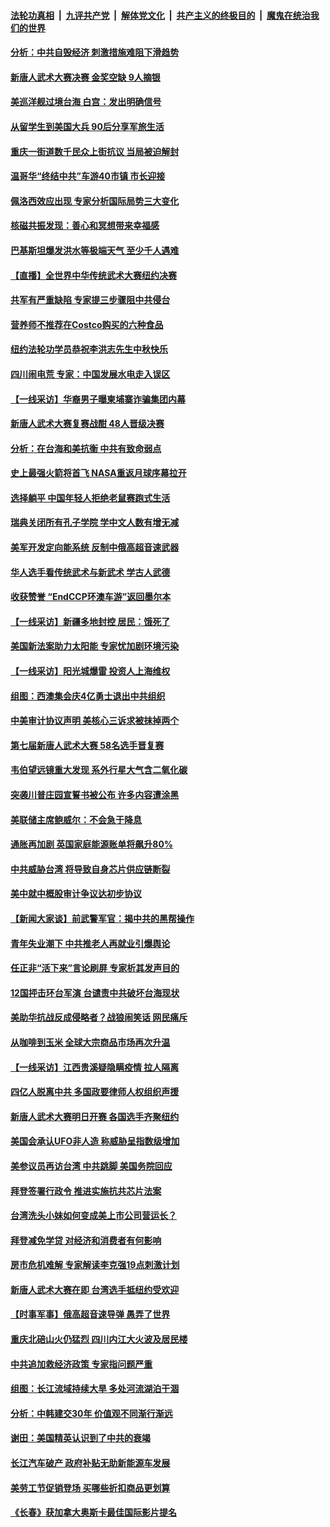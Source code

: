####  [法轮功真相](../../../../basic/blob/master/README.md?t=08291201) &nbsp;|&nbsp; [九评共产党](../../../../9ping.md/blob/master/README.md?t=08291201) &nbsp;|&nbsp; [解体党文化](../../../../jtdwh.md/blob/master/README.md?t=08291201)  &nbsp;|&nbsp; [共产主义的终极目的](../../../../gczydzjmd.md/blob/master/README.md?t=08291201) &nbsp;|&nbsp; [魔鬼在统治我们的世界](../../../../mgztzwmdsj.md/blob/master/README.md?t=08291201) 

#### [分析：中共自毁经济 刺激措施难阻下滑趋势](../pages/nf4514/n13812279.md?t=08291201) 

#### [新唐人武术大赛决赛 金奖空缺 9人摘银](../pages/nf4514/n13812290.md?t=08291201) 

#### [美巡洋舰过境台海 白宫：发出明确信号](../pages/nf4514/n13812312.md?t=08291201) 

#### [从留学生到美国大兵 90后分享军旅生活](../pages/nf4514/n13811132.md?t=08291201) 

#### [重庆一街道数千民众上街抗议 当局被迫解封](../pages/nf4514/n13812220.md?t=08291201) 

#### [温哥华“终结中共”车游40市镇 市长迎接](../pages/nf4514/n13812201.md?t=08291201) 

#### [佩洛西效应出现 专家分析国际局势三大变化](../pages/nf4514/n13812186.md?t=08291201) 

#### [核磁共振发现：善心和冥想带来幸福感](../pages/nf4514/n13812200.md?t=08291201) 

#### [巴基斯坦爆发洪水等极端天气 至少千人遇难](../pages/nf4514/n13812219.md?t=08291201) 

#### [【直播】全世界中华传统武术大赛纽约决赛](../pages/nf4514/n13803223.md?t=08291201) 

#### [共军有严重缺陷 专家提三步骤阻中共侵台](../pages/nf4514/n13811064.md?t=08291201) 

#### [营养师不推荐在Costco购买的六种食品](../pages/nf4514/n13803881.md?t=08291201) 

#### [纽约法轮功学员恭祝李洪志先生中秋快乐](../pages/nf4514/n13811893.md?t=08291201) 

#### [四川闹电荒 专家：中国发展水电走入误区](../pages/nf4514/n13810968.md?t=08291201) 

#### [【一线采访】华裔男子曝柬埔寨诈骗集团内幕](../pages/nf4514/n13810522.md?t=08291201) 

#### [新唐人武术大赛复赛战酣 48人晋级决赛](../pages/nf4514/n13811703.md?t=08291201) 

#### [分析：在台海和美抗衡 中共有致命弱点](../pages/nf4514/n13807798.md?t=08291201) 

#### [史上最强火箭将首飞 NASA重返月球序幕拉开](../pages/nf4514/n13811587.md?t=08291201) 

#### [选择躺平 中国年轻人拒绝老鼠赛跑式生活](../pages/nf4514/n13811578.md?t=08291201) 

#### [瑞典关闭所有孔子学院 学中文人数有增无减](../pages/nf4514/n13811571.md?t=08291201) 

#### [美军开发定向能系统 反制中俄高超音速武器](../pages/nf4514/n13811549.md?t=08291201) 

#### [华人选手看传统武术与新武术 学古人武德](../pages/nf4514/n13811264.md?t=08291201) 

#### [收获赞誉 “EndCCP环澳车游”返回墨尔本](../pages/nf4514/n13811357.md?t=08291201) 

#### [【一线采访】新疆多地封控 居民：饿死了](../pages/nf4514/n13811399.md?t=08291201) 

#### [美国新法案助力太阳能 专家忧加剧环境污染](../pages/nf4514/n13811356.md?t=08291201) 

#### [【一线采访】阳光城爆雷 投资人上海维权](../pages/nf4514/n13810845.md?t=08291201) 

#### [组图：西澳集会庆4亿勇士退出中共组织](../pages/nf4514/n13811260.md?t=08291201) 

#### [中美审计协议声明 美核心三诉求被抹掉两个](../pages/nf4514/n13810979.md?t=08291201) 

#### [第七届新唐人武术大赛 58名选手晋复赛](../pages/nf4514/n13811023.md?t=08291201) 

#### [韦伯望远镜重大发现 系外行星大气含二氧化碳](../pages/nf4514/n13810762.md?t=08291201) 

#### [突袭川普庄园宣誓书被公布 许多内容遭涂黑](../pages/nf4514/n13810951.md?t=08291201) 

#### [美联储主席鲍威尔：不会急于降息](../pages/nf4514/n13810859.md?t=08291201) 

#### [通胀再加剧 英国家庭能源账单将飙升80%](../pages/nf4514/n13810774.md?t=08291201) 

#### [中共威胁台湾 将导致自身芯片供应链断裂](../pages/nf4514/n13810928.md?t=08291201) 

#### [美中就中概股审计争议达初步协议](../pages/nf4514/n13810874.md?t=08291201) 

#### [【新闻大家谈】前武警军官：揭中共的黑帮操作](../pages/nf4514/n13810780.md?t=08291201) 

#### [青年失业潮下 中共推老人再就业引爆舆论](../pages/nf4514/n13810525.md?t=08291201) 

#### [任正非“活下来”言论刷屏 专家析其发声目的](../pages/nf4514/n13810403.md?t=08291201) 

#### [12国抨击环台军演 台谴责中共破坏台海现状](../pages/nf4514/n13810397.md?t=08291201) 

#### [美助华抗战反成侵略者？战狼闹笑话 网民痛斥](../pages/nf4514/n13810107.md?t=08291201) 

#### [从咖啡到玉米 全球大宗商品市场再次升温](../pages/nf4514/n13810346.md?t=08291201) 

#### [【一线采访】江西贵溪疑隐瞒疫情 拉人隔离](../pages/nf4514/n13810329.md?t=08291201) 

#### [四亿人脱离中共 多国政要律师人权组织声援](../pages/nf4514/n13809722.md?t=08291201) 

#### [新唐人武术大赛明日开赛 各国选手齐聚纽约](../pages/nf4514/n13810236.md?t=08291201) 

#### [美国会承认UFO非人造 称威胁呈指数级增加](../pages/nf4514/n13810016.md?t=08291201) 

#### [美参议员再访台湾 中共跳脚 美国务院回应](../pages/nf4514/n13810196.md?t=08291201) 

#### [拜登签署行政令 推进实施抗共芯片法案](../pages/nf4514/n13810148.md?t=08291201) 

#### [台湾洗头小妹如何变成美上市公司营运长？](../pages/nf4514/n13809513.md?t=08291201) 

#### [拜登减免学贷 对经济和消费者有何影响](../pages/nf4514/n13809891.md?t=08291201) 

#### [房市危机难解 专家解读李克强19点刺激计划](../pages/nf4514/n13809893.md?t=08291201) 

#### [新唐人武术大赛在即 台湾选手抵纽约受欢迎](../pages/nf4514/n13809428.md?t=08291201) 

#### [【时事军事】俄高超音速导弹 愚弄了世界](../pages/nf4514/n13809350.md?t=08291201) 

#### [重庆北碚山火仍猛烈 四川内江大火波及居民楼](../pages/nf4514/n13809556.md?t=08291201) 

#### [中共追加救经济政策 专家指问题严重](../pages/nf4514/n13809833.md?t=08291201) 

#### [组图：长江流域持续大旱 多处河流湖泊干涸](../pages/nf4514/n13809754.md?t=08291201) 

#### [分析：中韩建交30年 价值观不同渐行渐远](../pages/nf4514/n13809685.md?t=08291201) 

#### [谢田：美国精英认识到了中共的衰竭](../pages/nf4514/n13809658.md?t=08291201) 

#### [长江汽车破产 政府补贴无助新能源车发展](../pages/nf4514/n13809649.md?t=08291201) 

#### [美劳工节促销登场 买哪些折扣商品更划算](../pages/nf4514/n13809422.md?t=08291201) 

#### [《长春》获加拿大奥斯卡最佳国际影片提名](../pages/nf4514/n13809423.md?t=08291201) 

